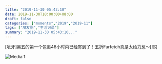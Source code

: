 ```yaml
---
title: "2019-11-30 05:43:10"
date: 2019-11-30T10:00:00+08:00
draft: false
categories: ["moments","2019","2019-11"]
tags: ["朋友圈","生活记录"]
summary: "2019-11-30 05:43:10..."
---
```


[呲牙]黑五的第一个包裹48小时内已经寄到了！五折Farfetch真是太给力惹～[耶]

![Media 1](/Moments/photos/2019-11-30/201911300543100.jpg)

